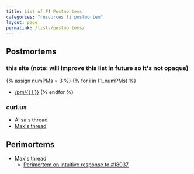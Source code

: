```yaml
---
title: List of FI Postmortems
categories: "resources fi postmortem"
layout: page
permalink: /lists/postmortems/
---
```


## Postmortems

### this site (note: will improve this list in future so it's not opaque)

{% assign numPMs = 3 %}
{% for i in (1..numPMs) %}
* [/pm/{{ i }}](../../pm/{{i}})
{% endfor %}

### curi.us

* Alisa's thread
* [Max's thread](https://curi.us/2380)

## Perimortems

* Max's thread
  * [Perimortem on intuitive response to #18037](../2020-09-16-perimortem-on-intuitive-response-to-18037/)
